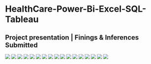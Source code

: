 # HealthCare-Power-Bi-Excel-SQL-Tableau

## Project presentation | Finings & Inferences Submitted 

![](Images/1.png)
![](Images/2.png)
![](Images/3.png)
![](Images/4.png)
![](Images/5.png)
![](Images/6.png)
![](Images/7.png)
![](Images/8.png)
![](Images/9.png)
![](Images/10.png)
![](Images/11.png)
![](Images/12.png)
![](Images/13.png)
![](Images/14.png)
![](Images/15.png)
![](Images/16.png)
![](Images/17.png)
